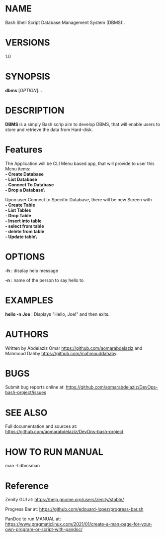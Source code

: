 # NAME
Bash Shell Script Database Management System (DBMS):.

# VERSIONS
1.0

# SYNOPSIS
**dbms** [*OPTION*]...

# DESCRIPTION
**DBMS** is a simply Bash scrip aim to develop DBMS, that will enable users to store and retrieve the data from Hard-disk.

# Features
The Application will be CLI Menu based app, that will provide to user this Menu items:\
**- Create Database**\
**- List   Database**\
**- Connect To Database**\
**- Drop a Database**\

Upon user Connect to Specific Database, there will be new Screen with\
**- Create Table**\
**- List   Tables**\
**- Drop   Table**\
**- Insert into table**\
**- select from table**\
**- delete from table**\
**- Update table**\



# OPTIONS
**-h** 
: display help message

**-n** 
: name of the person to say hello to

# EXAMPLES
**hello -n Joe**
: Displays "Hello, Joe!" and then exits.

# AUTHORS
Written by Abdelaziz Omar <https://github.com/aomarabdelaziz> and Mahmoud Dahby <https://github.com/mahmouddahaby>.

# BUGS
Submit bug reports online at: <https://github.com/aomarabdelaziz/DevOps-bash-project/issues>

# SEE ALSO
Full documentation and sources at: <https://github.com/aomarabdelaziz/DevOps-bash-project>

# HOW TO RUN MANUAL
man -l dbmsman

# Reference
Zenity GUI at: <https://help.gnome.org/users/zenity/stable/>

Progress Bar at: <https://github.com/edouard-lopez/progress-bar.sh>

PanDoc to run MANUAL at: <https://www.pragmaticlinux.com/2021/01/create-a-man-page-for-your-own-program-or-script-with-pandoc/>